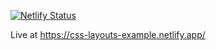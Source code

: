 [![Netlify Status](https://api.netlify.com/api/v1/badges/44c7d321-c8e7-4bae-b352-b0ccdd48ce45/deploy-status)](https://app.netlify.com/sites/css-layouts-example/deploys)

Live at https://css-layouts-example.netlify.app/
